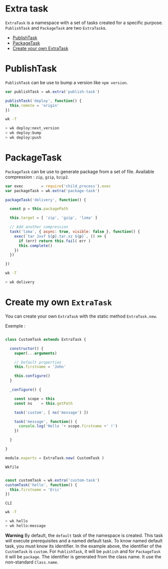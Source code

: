 # Extra task

`ExtraTask` is a namespace with a set of tasks created for a specific purpose. `PublishTask` and `PackageTask` are two `ExtraTask`s.

- [PublishTask](#publishtask)
- [PackageTask](#packagetask)
- [Create your own ExtraTask](#create-my-own-extratask)

# PublishTask

`PublishTask` can be use to bump a version like `npm version`.

```js
var publishTask = wk.extra('publish-task')

publishTask('deploy', function() {
  this.remote = 'origin'
})
```

```sh
wk -T

> wk deploy:next_version
> wk deploy:bump
> wk deploy:push
```

# PackageTask

`PackageTask` can be use to generate package from a set of file. Available compression : `zip`, `gzip`, `bzip2`.

```js
var exec        = require('child_process').exec
var packageTask = wk.extra('package-task')

packageTask('delivery', function() {

  const p = this.packagePath

  this.target = [ 'zip', 'gzip', 'lzma' ]

  // Add another compression
  task('lzma', { async: true, visible: false }, function() {
    exec(`tar Jxvf ${p}.tar.xz ${p}`, () => {
      if (err) return this.fail( err )
      this.complete()
    })
  })

})
```

```sh
wk -T

> wk delivery
```

# Create my own `ExtraTask`

You can create your own `ExtraTask` with the static method `ExtraTask.new`.

Exemple :

```js

class CustomTask extends ExtraTask {

  constructor() {
    super(...arguments)

    // Default properties
    this.firstname = 'John'

    this.configure()
  }

  _configure() {

    const scope = this
    const ns    = this.getPath

    task('custom', [ ns('message') ])

    task('message', function() {
      console.log('Hello '+ scope.firstname +' !')
    })

  }

}

module.exports = ExtraTask.new( CustomTask )

```

`Wkfile`

```js

const customTask = wk.extra('custom-task')
customTask('hello', function() {
  this.firstname = 'Eric'
})

```

`CLI`

```sh
wk -T

> wk hello
> wk hello:message
```


**Warning** By default, the `default` task of the namespace is created. This task will execute prerequisites and a named default task. To know named default task, you must know its identifier. In the example above, the identifier of the `CustomTask` is `custom`. For `PublishTask`, it will be `publish` and for `PackageTask` it will be `package`. The identifier is generated from the class name. It use the non-standard `Class.name`.
